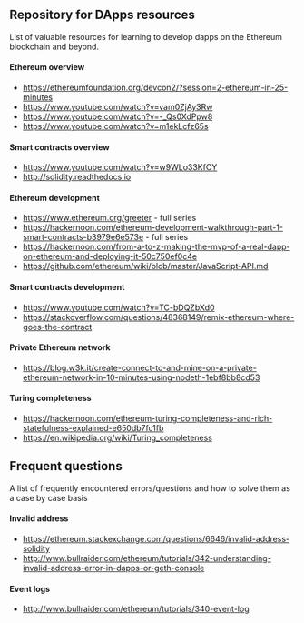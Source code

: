 ## Repository for DApps resources
List of valuable resources for learning to develop dapps on the Ethereum blockchain and beyond.

#### Ethereum overview
- https://ethereumfoundation.org/devcon2/?session=2-ethereum-in-25-minutes
- https://www.youtube.com/watch?v=vam0ZjAy3Rw
- https://www.youtube.com/watch?v=-_Qs0XdPpw8
- https://www.youtube.com/watch?v=m1ekLcfz65s

#### Smart contracts overview
- https://www.youtube.com/watch?v=w9WLo33KfCY
- http://solidity.readthedocs.io

#### Ethereum development
- https://www.ethereum.org/greeter - full series
- https://hackernoon.com/ethereum-development-walkthrough-part-1-smart-contracts-b3979e6e573e - full series
- https://hackernoon.com/from-a-to-z-making-the-mvp-of-a-real-dapp-on-ethereum-and-deploying-it-50c750ef0c4e
- https://github.com/ethereum/wiki/blob/master/JavaScript-API.md

#### Smart contracts development
- https://www.youtube.com/watch?v=TC-bDQZbXd0
- https://stackoverflow.com/questions/48368149/remix-ethereum-where-goes-the-contract

#### Private Ethereum network
- https://blog.w3k.it/create-connect-to-and-mine-on-a-private-ethereum-network-in-10-minutes-using-nodeth-1ebf8bb8cd53

#### Turing completeness
- https://hackernoon.com/ethereum-turing-completeness-and-rich-statefulness-explained-e650db7fc1fb
- https://en.wikipedia.org/wiki/Turing_completeness

## Frequent questions
A list of frequently encountered errors/questions and how to solve them as a case by case basis

#### Invalid address
- https://ethereum.stackexchange.com/questions/6646/invalid-address-solidity
- http://www.bullraider.com/ethereum/tutorials/342-understanding-invalid-address-error-in-dapps-or-geth-console

#### Event logs
- http://www.bullraider.com/ethereum/tutorials/340-event-log
